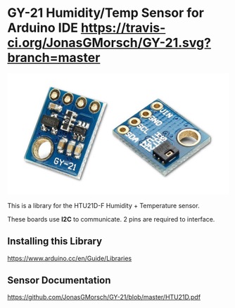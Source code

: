 # GY-21 Humidity/Temp Sensor for Arduino IDE https://travis-ci.org/JonasGMorsch/GY-21.svg?branch=master

![sensors_1899-00](https://github.com/JonasGMorsch/GY-21/blob/master/GY-21.jpg)

This is a library for the HTU21D-F Humidity + Temperature sensor.

These boards use **I2C** to communicate. 2 pins are required to interface.

## Installing this Library

https://www.arduino.cc/en/Guide/Libraries

## Sensor Documentation

https://github.com/JonasGMorsch/GY-21/blob/master/HTU21D.pdf
